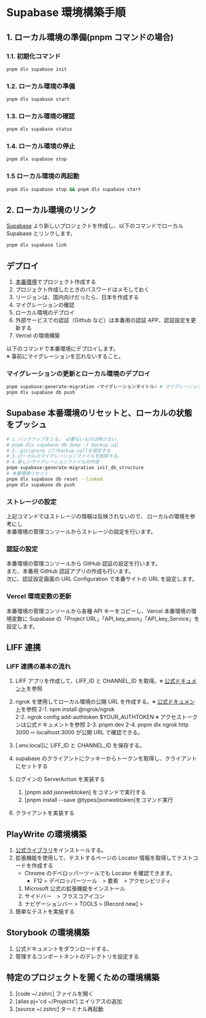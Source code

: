 # Supabase 環境構築手順

## 1. ローカル環境の準備(pnpm コマンドの場合)

### 1.1. 初期化コマンド

```bash
pnpm dlx supabase init
```

### 1.2. ローカル環境の準備

```bash
pnpm dlx supabase start
```

### 1.3. ローカル環境の確認

```bash
pnpm dlx supabase status
```

### 1.4. ローカル環境の停止

```bash
pnpm dlx supabase stop
```

### 1.5 ローカル環境の再起動

```bash
pnpm dlx supabase stop && pnpm dlx supabase start
```

## 2. ローカル環境のリンク

[Supabase](https://supabase.com/) より新しいプロジェクトを作成し、以下のコマンドでローカル Supabase とリンクします。

```bash
pnpm dlx supabase link
```

## デプロイ

1. [本番環境](https://supabase.com/)でプロジェクト作成する
2. プロジェクト作成したときのパスワードはメモしておく
3. リージョンは、国内向けだったら、日本を作成する
4. マイグレーションの確認
5. ローカル環境のデプロイ
6. 外部サービスでの認証（Github など）は本番用の認証 APP、認証設定を更新する
7. Vercel の環境構築

以下のコマンドで本番環境にデプロイします。  
※ 事前にマイグレーションを忘れないすること。

### マイグレーションの更新とローカル環境のデプロイ

```bash
pnpm supabase:generate-migration <マイグレーションタイトル> # マイグレーションしてない場合
pnpm dlx supabase db push
```

## Supabase 本番環境のリセットと、ローカルの状態をプッシュ

```bash
# 1.バックアップをとる。 必要ないものは残さない。
# pnpm dlx supabase db dump -f backup.sql
# 2..gitignore に[*backup.sql]を設定する
# 3.ローカルのマイグレーションファイルを削除する。
# 4.新しいマイグレーションファイルの作成
pnpm supabase:generate-migration init_db_structure
# 本番環境リセット
pnpm dlx supabase db reset --linked
pnpm dlx supabase db push
```

### ストレージの設定

上記コマンドではストレージの情報は反映されないので、
ローカルの環境を参考にし  
本番環境の管理コンソールからストレージの設定を行います。

### 認証の設定

本番環境の管理コンソールから GitHub 認証の設定を行います。  
また、本番用 GitHub 認証アプリの作成も行います。  
次に、認証設定画面の URL Configuration で本番サイトの URL を設定します。

### Vercel 環境変数の更新

本番環境の管理コンソールから各種 API キーをコピーし、Vercel 本番環境の環境変数に Supabase の「Project URL」「API_key_anon」「API_key_Service」を設定します。

## LIFF 連携

### LIFF 連携の基本の流れ

1. LIFF アプリを作成して、LIFF_ID と CHANNEL_ID を取得。※ [公式ドキュメント](https://developers.line.biz/ja/docs/liff/overview/)を参照
2. ngrok を使用してローカル環境の公開 URL を作成する。※ [公式ドキュメント](https://dashboard.ngrok.com/get-started/setup/nodejs)を参照
   2-1. npm install @ngrok/ngrok  
   2-2. ngrok config add-authtoken $YOUR_AUTHTOKEN ※ アクセストークンは公式ドキュメントを参照
   2-3. pnpm dev
   2-4. pnpm dlx ngrok http 3000
   ⇨ localhost:3000 が公開 URL で確認できる。

3. [.env.local]に LIFF_ID と CHANNEL_ID を保存する。
4. supabase のクライアントにクッキーからトークンを取得し、クライアントにセットする
5. ログインの ServerAction を実装する
   1. [pnpm add jsonwebtoken] をコマンドで実行する
   2. [pnpm install --save @types/jsonwebtoken]をコマンド実行
6. クライアントを実装する

## PlayWrite の環境構築

1. [公式ライブラリ](https://storybook.js.org/docs#install-storybook)をインストールする。
2. 拡張機能を使用して、テストするページの Locator 情報を取得してテストコードを作成する
   - Chrome のデベロッパーツールでも Locator を確認できます。
     - F12 > デベロッパーツール　> 要素　> アクセシビリティ
   1. Microsoft 公式の拡張機能をインストール
   2. サイドバー　> フラスコアイコン
   3. ナビゲーションバー > TOOLS > [Record new] >
3. 簡単なテストを実施する

## Storybook の環境構築

1. 公式ドキュメントをダウンロードする、
2. 管理するコンポートネントのデレクトリを設定する

## 特定のプロジェクトを開くための環境構築

1. [code ~/.zshrc] ファイルを開く
2. [alias pj='cd ~/Projects'] エイリアスの追加
3. [source ~/.zshrc] ターミナル再起動
